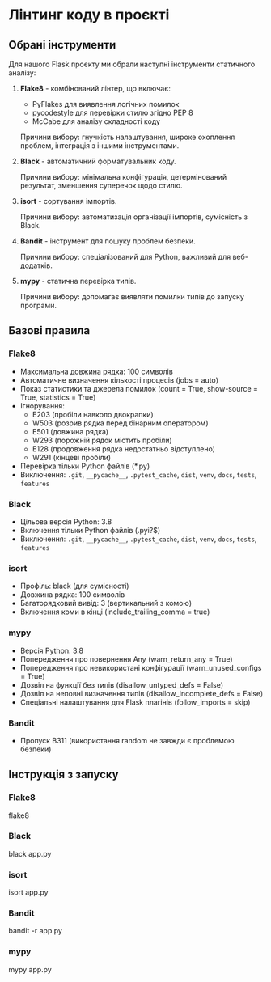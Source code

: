 # Лінтинг коду в проєкті

## Обрані інструменти

Для нашого Flask проєкту ми обрали наступні інструменти статичного аналізу:

1. **Flake8** - комбінований лінтер, що включає:
   - PyFlakes для виявлення логічних помилок
   - pycodestyle для перевірки стилю згідно PEP 8
   - McCabe для аналізу складності коду
   
   Причини вибору: гнучкість налаштування, широке охоплення проблем, інтеграція з іншими інструментами.

2. **Black** - автоматичний форматувальник коду.
   
   Причини вибору: мінімальна конфігурація, детермінований результат, зменшення суперечок щодо стилю.

3. **isort** - сортування імпортів.
   
   Причини вибору: автоматизація організації імпортів, сумісність з Black.

4. **Bandit** - інструмент для пошуку проблем безпеки.
   
   Причини вибору: спеціалізований для Python, важливий для веб-додатків.

5. **mypy** - статична перевірка типів.
   
   Причини вибору: допомагає виявляти помилки типів до запуску програми.

## Базові правила

### Flake8
- Максимальна довжина рядка: 100 символів
- Автоматичне визначення кількості процесів (jobs = auto)
- Показ статистики та джерела помилок (count = True, show-source = True, statistics = True)
- Ігнорування: 
  - E203 (пробіли навколо двокрапки)
  - W503 (розрив рядка перед бінарним оператором)
  - E501 (довжина рядка)
  - W293 (порожній рядок містить пробіли)
  - E128 (продовження рядка недостатньо відступлено)
  - W291 (кінцеві пробіли)
- Перевірка тільки Python файлів (*.py)
- Виключення: `.git`, `__pycache__`, `.pytest_cache`, `dist`, `venv`, `docs`, `tests`, `features`

### Black
- Цільова версія Python: 3.8
- Включення тільки Python файлів (\.pyi?$)
- Виключення: `.git`, `__pycache__`, `.pytest_cache`, `dist`, `venv`, `docs`, `tests`, `features`

### isort
- Профіль: black (для сумісності)
- Довжина рядка: 100 символів
- Багаторядковий вивід: 3 (вертикальний з комою)
- Включення коми в кінці (include_trailing_comma = true)

### mypy
- Версія Python: 3.8
- Попередження про повернення Any (warn_return_any = True)
- Попередження про невикористані конфігурації (warn_unused_configs = True)
- Дозвіл на функції без типів (disallow_untyped_defs = False)
- Дозвіл на неповні визначення типів (disallow_incomplete_defs = False)
- Спеціальні налаштування для Flask плагінів (follow_imports = skip)

### Bandit
- Пропуск B311 (використання random не завжди є проблемою безпеки)

## Інструкція з запуску

### Flake8
flake8

### Black
black app.py

### isort
isort app.py

### Bandit
bandit -r app.py

### mypy
mypy app.py